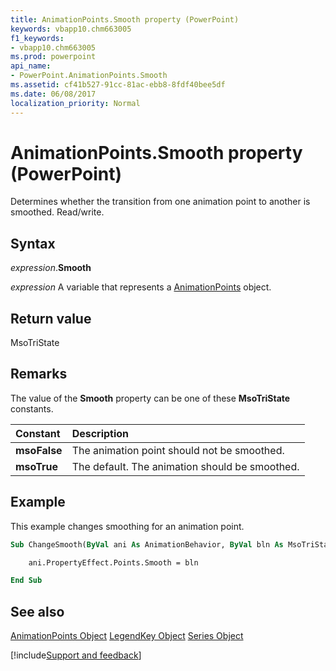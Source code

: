 ```yaml
---
title: AnimationPoints.Smooth property (PowerPoint)
keywords: vbapp10.chm663005
f1_keywords:
- vbapp10.chm663005
ms.prod: powerpoint
api_name:
- PowerPoint.AnimationPoints.Smooth
ms.assetid: cf41b527-91cc-81ac-ebb8-8fdf40bee5df
ms.date: 06/08/2017
localization_priority: Normal
---
```



# AnimationPoints.Smooth property (PowerPoint)

Determines whether the transition from one animation point to another is smoothed. Read/write.


## Syntax

_expression_.**Smooth**

_expression_ A variable that represents a [AnimationPoints](PowerPoint.AnimationPoints.md) object.


## Return value

MsoTriState


## Remarks

The value of the  **Smooth** property can be one of these **MsoTriState** constants.



|Constant|Description|
|:-----|:-----|
|**msoFalse**|The animation point should not be smoothed.|
|**msoTrue**| The default. The animation should be smoothed.|

## Example

This example changes smoothing for an animation point.


```vb
Sub ChangeSmooth(ByVal ani As AnimationBehavior, ByVal bln As MsoTriState)

    ani.PropertyEffect.Points.Smooth = bln

End Sub
```


## See also


[AnimationPoints Object](PowerPoint.AnimationPoints.md)
[LegendKey Object](PowerPoint.LegendKey.md)
[Series Object](PowerPoint.Series.md)

[!include[Support and feedback](~/includes/feedback-boilerplate.md)]